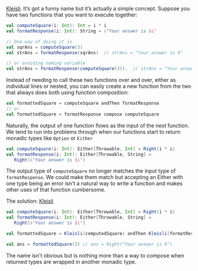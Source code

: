[Kleisli][kleisli]. It’s got a funny name but it’s actually a simple concept. Suppose you have 
two functions that you want to execute together:

```scala
val computeSquare(i: Int): Int = i * i
val formatResponse(i: Int): String = s"Your answer is $i"

// One way of doing it is
val sqrAns = computeSquare(3)
val strAns = formatResponse(sqrAns)  // strAns = "Your answer is 9"

// or avoiding naming variable
val strAns = formatResponse(computeSquare(3)).  // strAns = "Your answer is 9"
```

Instead of needing to call these two functions over and over, either as individual lines or nested, 
you can easily create a new function from the two that always does both using function composition:

```scala
val formattedSquare = computeSquare andThen formatResponse
// or
val formattedSquare = formatResponse compose computeSquare
```

Naturally, the output of one function flows as the input of the next function. We tend to run into 
problems through when our functions start to return monadic types like `Option` or `Either`

```scala
val computeSquare(i: Int): Either[Throwable, Int] = Right(i * i)
val formatResponse(i: Int): Either[Throwable, String] = 
   Right(s"Your answer is $i")
```

The output type of `computeSquare` no longer matches the input type of `formatResponse`. We could 
make them match but accepting an Either with one type being an error isn't a natural way to write 
a function and makes other uses of that function cumbersome.

The solution: [Kleisli][kleisli]

```scala
val computeSquare(i: Int): Either[Throwable, Int] = Right(i * i)
val formatResponse(i: Int): Either[Throwable, String] = 
   Right(s"Your answer is $i")

val formattedSquare = Kleisli(computedSquare) andThen Kleisli(formatResponse)

val ans = formattedSquare(3) // ans = Right("Your answer is 9")
```

The name isn't obvious but is nothing more than a way to compose when returned types are wrapped in another monadic type.

[kleisli]: https://typelevel.org/cats/datatypes/kleisli.html
